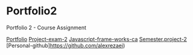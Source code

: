 # Portfolio2
Portfolio 2 - Course Assignment


[Portfolio](https://classy-kelpie-a62c92.netlify.app/)
[Project-exam-2](https://github.com/Noroff-FEU-Assignments/project-exam-2-alexrezaei)
[Javascript-frame-works-ca](https://github.com/Noroff-FEU-Assignments/js-frameworks-course-assignment-alexrezaei/tree/master)
[Semester.project-2](https://github.com/alexrezaei/Semester-project-2)
[Personal-github]https://github.com/alexrezaei)
